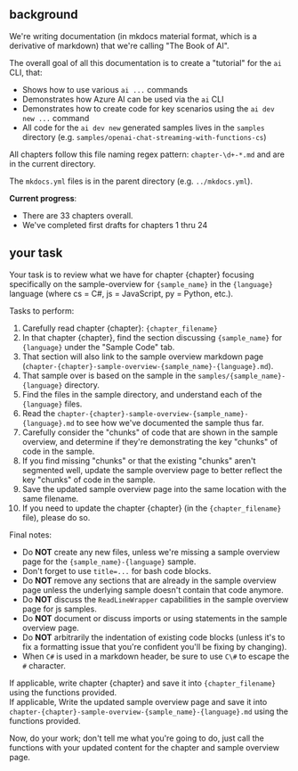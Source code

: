 ## background

We're writing documentation (in mkdocs material format, which is a derivative of markdown) that we're calling "The Book of AI".  

The overall goal of all this documentation is to create a "tutorial" for the `ai` CLI, that:  
* Shows how to use various `ai ...` commands  
* Demonstrates how Azure AI can be used via the `ai` CLI  
* Demonstrates how to create code for key scenarios using the `ai dev new ...` command  
* All code for the `ai dev new` generated samples lives in the `samples` directory (e.g. `samples/openai-chat-streaming-with-functions-cs`)

All chapters follow this file naming regex pattern: `chapter-\d+-*.md` and are in the current directory.  

The `mkdocs.yml` files is in the parent directory (e.g. `../mkdocs.yml`).  

**Current progress**:  
* There are 33 chapters overall.  
* We've completed first drafts for chapters 1 thru 24

## your task

Your task is to review what we have for chapter {chapter} focusing specifically on the sample-overview for `{sample_name}` in the `{language}` language (where cs = C#, js = JavaScript, py = Python, etc.).  

Tasks to perform:  
1. Carefully read chapter {chapter}: `{chapter_filename}`  
2. In that chapter {chapter}, find the section discussing `{sample_name}` for `{language}` under the "Sample Code" tab.  
3. That section will also link to the sample overview markdown page (`chapter-{chapter}-sample-overview-{sample_name}-{language}.md`).  
4. That sample over is based on the sample in the `samples/{sample_name}-{language}` directory.  
5. Find the files in the sample directory, and understand each of the `{language}` files.  
6. Read the `chapter-{chapter}-sample-overview-{sample_name}-{language}.md` to see how we've documented the sample thus far.  
7. Carefully consider the "chunks" of code that are shown in the sample overview, and determine if they're demonstrating the key "chunks" of code in the sample.  
8. If you find missing "chunks" or that the existing "chunks" aren't segmented well, update the sample overview page to better reflect the key "chunks" of code in the sample.  
9. Save the updated sample overview page into the same location with the same filename.  
10. If you need to update the chapter {chapter} (in the `{chapter_filename}` file), please do so.

Final notes:
* Do **NOT** create any new files, unless we're missing a sample overview page for the `{sample_name}-{language}` sample.  
* Don't forget to use `title=...` for bash code blocks.  
* Do **NOT** remove any sections that are already in the sample overview page unless the underlying sample doesn't contain that code anymore.  
* Do **NOT** discuss the `ReadLineWrapper` capabilities in the sample overview page for js samples.  
* Do **NOT** document or discuss imports or using statements in the sample overview page.   
* Do **NOT** arbitrarily the indentation of existing code blocks (unless it's to fix a formatting issue that you're confident you'll be fixing by changing).  
* When `C#` is used in a markdown header, be sure to use `C\#` to escape the `#` character.

If applicable, write chapter {chapter} and save it into `{chapter_filename}` using the functions provided.  
If applicable, Write the updated sample overview page and save it into `chapter-{chapter}-sample-overview-{sample_name}-{language}.md` using the functions provided.  

Now, do your work; don't tell me what you're going to do, just call the functions with your updated content for the chapter and sample overview page.  
